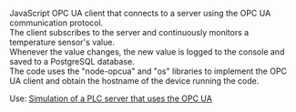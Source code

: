 JavaScript OPC UA client that connects to a server using the OPC UA communication protocol.  
The client subscribes to the server and continuously monitors a temperature sensor's value.  
Whenever the value changes, the new value is logged to the console and saved to a PostgreSQL database.  
The code uses the "node-opcua" and "os" libraries to implement the OPC UA client and obtain the hostname of the device running the code.  

Use: [Simulation of a PLC server that uses the OPC UA  ](https://github.com/iliareshetov/node-opcua-server)  
